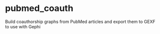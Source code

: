 # pubmed_coauth
Build coauthorship graphs from PubMed articles and export them to GEXF to use with Gephi
